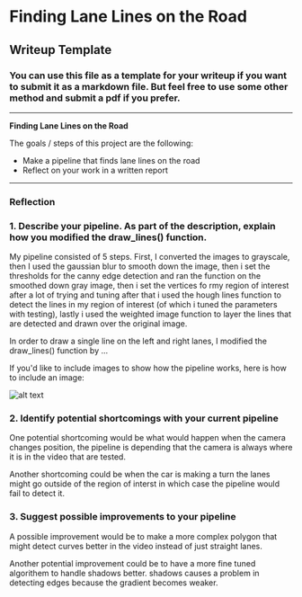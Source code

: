 # **Finding Lane Lines on the Road** 

## Writeup Template

### You can use this file as a template for your writeup if you want to submit it as a markdown file. But feel free to use some other method and submit a pdf if you prefer.

---

**Finding Lane Lines on the Road**

The goals / steps of this project are the following:
* Make a pipeline that finds lane lines on the road
* Reflect on your work in a written report


[//]: # (Image References)

[image1]: ./examples/grayscale.jpg "Grayscale"

---

### Reflection

### 1. Describe your pipeline. As part of the description, explain how you modified the draw_lines() function.

My pipeline consisted of 5 steps. First, I converted the images to grayscale, then I used the gaussian blur to smooth down the image, then i set the thresholds for the canny edge detection and ran the function on the smoothed down gray image, then i set the vertices fo rmy region of interest after a lot of trying and tuning after that i used the hough lines function to detect the lines in my region of interest (of which i tuned the parameters with testing), lastly i used the weighted image function to layer the lines that are detected and drawn over the original image.

In order to draw a single line on the left and right lanes, I modified the draw_lines() function by ...

If you'd like to include images to show how the pipeline works, here is how to include an image: 

![alt text][image1]


### 2. Identify potential shortcomings with your current pipeline


One potential shortcoming would be what would happen when the camera changes position, the pipeline is depending that the camera is always where it is in the video that are tested.

Another shortcoming could be when the car is making a turn the lanes might go outside of the region of interst in which case the pipeline would fail to detect it.


### 3. Suggest possible improvements to your pipeline

A possible improvement would be to make a more complex polygon that might detect curves better in the video instead of just straight lanes.

Another potential improvement could be to have a more fine tuned algorithem to handle shadows better. shadows causes a problem in detecting edges because the gradient becomes weaker.
